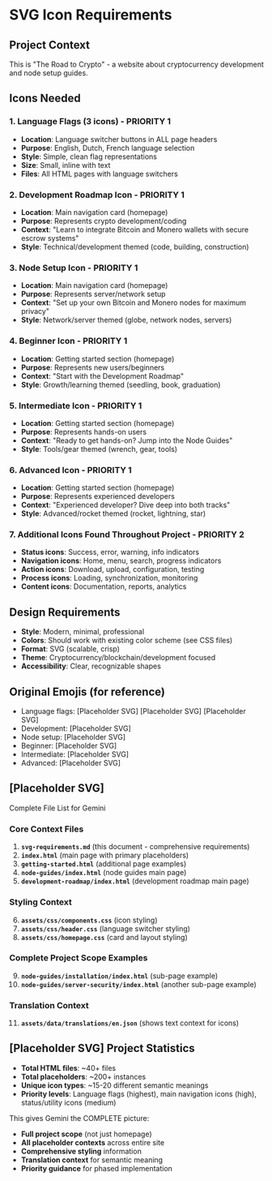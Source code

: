 # SVG Icon Requirements

## Project Context
This is "The Road to Crypto" - a website about cryptocurrency development and node setup guides.

## Icons Needed

### 1. Language Flags (3 icons) - PRIORITY 1
- **Location**: Language switcher buttons in ALL page headers
- **Purpose**: English, Dutch, French language selection
- **Style**: Simple, clean flag representations
- **Size**: Small, inline with text
- **Files**: All HTML pages with language switchers

### 2. Development Roadmap Icon - PRIORITY 1
- **Location**: Main navigation card (homepage)
- **Purpose**: Represents crypto development/coding
- **Context**: "Learn to integrate Bitcoin and Monero wallets with secure escrow systems"
- **Style**: Technical/development themed (code, building, construction)

### 3. Node Setup Icon - PRIORITY 1
- **Location**: Main navigation card (homepage)
- **Purpose**: Represents server/network setup
- **Context**: "Set up your own Bitcoin and Monero nodes for maximum privacy"
- **Style**: Network/server themed (globe, network nodes, servers)

### 4. Beginner Icon - PRIORITY 1
- **Location**: Getting started section (homepage)
- **Purpose**: Represents new users/beginners
- **Context**: "Start with the Development Roadmap"
- **Style**: Growth/learning themed (seedling, book, graduation)

### 5. Intermediate Icon - PRIORITY 1
- **Location**: Getting started section (homepage)
- **Purpose**: Represents hands-on users
- **Context**: "Ready to get hands-on? Jump into the Node Guides"
- **Style**: Tools/gear themed (wrench, gear, tools)

### 6. Advanced Icon - PRIORITY 1
- **Location**: Getting started section (homepage)
- **Purpose**: Represents experienced developers
- **Context**: "Experienced developer? Dive deep into both tracks"
- **Style**: Advanced/rocket themed (rocket, lightning, star)

### 7. Additional Icons Found Throughout Project - PRIORITY 2
- **Status icons**: Success, error, warning, info indicators
- **Navigation icons**: Home, menu, search, progress indicators
- **Action icons**: Download, upload, configuration, testing
- **Process icons**: Loading, synchronization, monitoring
- **Content icons**: Documentation, reports, analytics

## Design Requirements
- **Style**: Modern, minimal, professional
- **Colors**: Should work with existing color scheme (see CSS files)
- **Format**: SVG (scalable, crisp)
- **Theme**: Cryptocurrency/blockchain/development focused
- **Accessibility**: Clear, recognizable shapes

## Original Emojis (for reference)
- Language flags: [Placeholder SVG] [Placeholder SVG] [Placeholder SVG]  
- Development: [Placeholder SVG]
- Node setup: [Placeholder SVG]
- Beginner: [Placeholder SVG]
- Intermediate: [Placeholder SVG]
- Advanced: [Placeholder SVG]
## [Placeholder SVG]
 Complete File List for Gemini

### Core Context Files
1. **`svg-requirements.md`** (this document - comprehensive requirements)
2. **`index.html`** (main page with primary placeholders)
3. **`getting-started.html`** (additional page examples)
4. **`node-guides/index.html`** (node guides main page)
5. **`development-roadmap/index.html`** (development roadmap main page)

### Styling Context
6. **`assets/css/components.css`** (icon styling)
7. **`assets/css/header.css`** (language switcher styling)
8. **`assets/css/homepage.css`** (card and layout styling)

### Complete Project Scope Examples
9. **`node-guides/installation/index.html`** (sub-page example)
10. **`node-guides/server-security/index.html`** (another sub-page example)

### Translation Context
11. **`assets/data/translations/en.json`** (shows text context for icons)

## [Placeholder SVG] Project Statistics
- **Total HTML files**: ~40+ files
- **Total placeholders**: ~200+ instances
- **Unique icon types**: ~15-20 different semantic meanings
- **Priority levels**: Language flags (highest), main navigation icons (high), status/utility icons (medium)

This gives Gemini the COMPLETE picture:
- **Full project scope** (not just homepage)
- **All placeholder contexts** across entire site
- **Comprehensive styling** information
- **Translation context** for semantic meaning
- **Priority guidance** for phased implementation